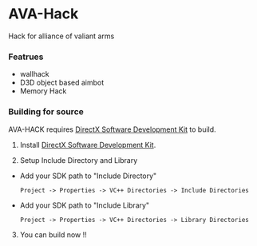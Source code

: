 # AVA-Hack

Hack for alliance of valiant arms

### Featrues
  - wallhack
  - D3D object based aimbot
  - Memory Hack
  
### Building for source

AVA-HACK requires [DirectX Software Development Kit](https://www.microsoft.com/en-us/download/details.aspx?id=6812) to build.

1. Install [DirectX Software Development Kit](https://www.microsoft.com/en-us/download/details.aspx?id=6812).

2. Setup Include Directory and Library
* Add your SDK path to "Include Directory"
    ```
    Project -> Properties -> VC++ Directories -> Include Directories
    ```
* Add your SDK path to "Include Library"
    ```
    Project -> Properties -> VC++ Directories -> Library Directories
    ```
3. You can build now !!

